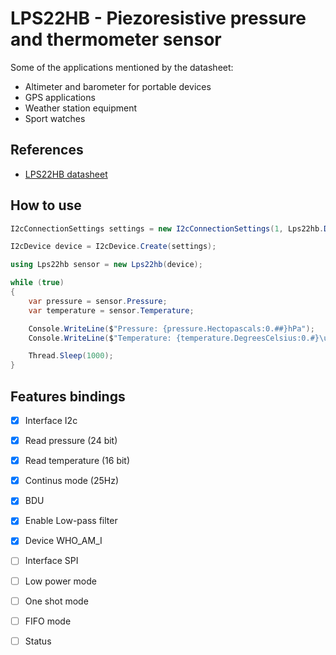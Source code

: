 ﻿# LPS22HB - Piezoresistive pressure and thermometer sensor

Some of the applications mentioned by the datasheet:

- Altimeter and barometer for portable devices
- GPS applications
- Weather station equipment
- Sport watches

## References

- [LPS22HB datasheet](https://www.st.com/resource/en/datasheet/lps22hb.pdf)

## How to use

```csharp
I2cConnectionSettings settings = new I2cConnectionSettings(1, Lps22hb.DefaultI2cAddress);

I2cDevice device = I2cDevice.Create(settings);

using Lps22hb sensor = new Lps22hb(device);

while (true)
{
    var pressure = sensor.Pressure;
    var temperature = sensor.Temperature;

    Console.WriteLine($"Pressure: {pressure.Hectopascals:0.##}hPa");
    Console.WriteLine($"Temperature: {temperature.DegreesCelsius:0.#}\u00B0C");

    Thread.Sleep(1000);
}
```

## Features bindings

- [x] Interface I2c
- [x] Read pressure (24 bit)
- [x] Read temperature (16 bit)
- [x] Continus mode (25Hz)
- [x] BDU
- [x] Enable Low-pass filter
- [x] Device WHO_AM_I 

- [ ] Interface SPI
- [ ] Low power mode
- [ ] One shot mode
- [ ] FIFO mode
- [ ] Status
